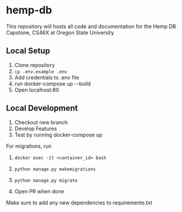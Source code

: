 # hemp-db

This repository will hosts all code and documentation for the Hemp DB Capstone, CS46X at Oregon State University

## Local Setup

1. Clone repository
2. `cp .env.example .env`
3. Add credentials to .env file
4. run docker-compose up --build
5. Open localhost:80

## Local Development

1. Checkout new branch
2. Develop Features
3. Test by running docker-compose up

For migrations, run
1. `docker exec -it <container_id> bash`
2. `python manage.py makemigrations`
3. `python manage.py migrate`

4. Open PR when done

Make sure to add any new dependencies to requirements.txt